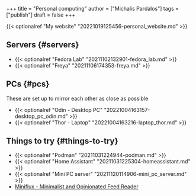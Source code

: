+++
title = "Personal computing"
author = ["Michalis Pardalos"]
tags = ["publish"]
draft = false
+++

{{< optionalref "My website" "20221019125456-personal_website.md" >}}


## Servers {#servers}

-   {{< optionalref "Fedora Lab" "20211102132901-fedora_lab.md" >}}
-   {{< optionalref "Freya" "20211106174353-freya.md" >}}


## PCs {#pcs}

These are set up to mirror each other as close as possible

-   {{< optionalref "Odin - Desktop PC" "20221004163157-desktop_pc_odin.md" >}}
-   {{< optionalref "Thor - Laptop" "20221004163216-laptop_thor.md" >}}


## Things to try {#things-to-try}

-   {{< optionalref "Podman" "20211031224944-podman.md" >}}
-   {{< optionalref "Home Assistant" "20211031225304-homeassistant.md" >}}
-   {{< optionalref "Mini PC server" "20211120114906-mini_pc_server.md" >}}
-   [Miniflux - Minimalist and Opinionated Feed Reader](https://miniflux.app/)
